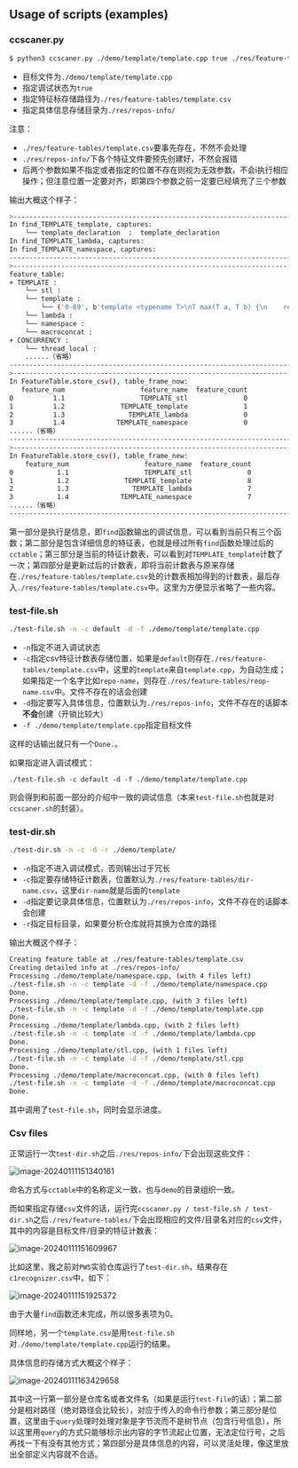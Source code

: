 ## Usage of scripts (examples)

### ccscaner.py

```bash
$ python3 ccscaner.py ./demo/template/template.cpp true ./res/feature-tables/template.csv ./res/repos-info/
```

-   目标文件为`./demo/template/template.cpp`
-   指定调试状态为`true`
-   指定特征标存储路径为`./res/feature-tables/template.csv`
-   指定具体信息存储目录为`./res/repos-info/`

注意：

-   `./res/feature-tables/template.csv`要事先存在，不然不会处理
-   `./res/repos-info/`下各个特征文件要预先创建好，不然会报错
-   后两个参数如果不指定或者指定的位置不存在则视为无效参数，不会i执行相应操作；但注意位置一定要对齐，即第四个参数之前一定要已经填充了三个参数

输出大概这个样子：

```bash
>---------------------------------------------------------------------------
In find_TEMPLATE_template, captures: 
	└── template_declaration  :  template_declaration
In find_TEMPLATE_lambda, captures: 
In find_TEMPLATE_namespace, captures: 
---------------------------------------------------------------------------<
>---------------------------------------------------------------------------
feature_table:
+ TEMPLATE :
	└── stl :
	└── template :
		└── ('0-69', b'template <typename T>\nT max(T a, T b) {\n    return (a > b) ? a : b;\n}')
	└── lambda :
	└── namespace :
	└── macroconcat :
+ CONCURRENCY :
	└── thread_local :
	......（省略）
---------------------------------------------------------------------------<
>---------------------------------------------------------------------------
In FeatureTable.store_csv(), table_frame_now:
   feature_num                   feature_name  feature_count
0          1.1                   TEMPLATE_stl              0
1          1.2              TEMPLATE_template              1
2          1.3                TEMPLATE_lambda              0
3          1.4             TEMPLATE_namespace              0
......（省略）
---------------------------------------------------------------------------<
>---------------------------------------------------------------------------
In FeatureTable.store_csv(), table_frame_new:
    feature_num                   feature_name  feature_count
0           1.1                   TEMPLATE_stl              0
1           1.2              TEMPLATE_template              8
2           1.3                TEMPLATE_lambda              7
3           1.4             TEMPLATE_namespace              7
......（省略）
---------------------------------------------------------------------------<
```

第一部分是执行是信息，即`find`函数输出的调试信息，可以看到当前只有三个函数；第二部分是包含详细信息的特征表，也就是经过所有`find`函数处理过后的`cctable`；第三部分是当前的特征计数表，可以看到对`TEMPLATE_template`计数了一次；第四部分是更新过后的计数表，即将当前计数表与原来存储在`./res/feature-tables/template.csv`处的计数表相加得到的计数表，最后存入`./res/feature-tables/template.csv`中。这里为方便显示省略了一些内容。

### test-file.sh

```bash
./test-file.sh -n -c default -d -f ./demo/template/template.cpp
```

-   `-n`指定不进入调试状态
-   `-c`指定csv特征计数表存储位置，如果是`default`则存在`./res/feature-tables/template.csv`中，这里的`template`来自`template.cpp`，为自动生成；如果指定一个名字比如`repo-name`，则存在`./res/feature-tables/reop-name.csv`中。文件不存在的话会创建
-   `-d`指定要写入具体信息，位置默认为`./res/repos-info`，文件不存在的话脚本**不会**创建（开销比较大）
-   `-f ./demo/template/template.cpp`指定目标文件

这样的话输出就只有一个`Done.`。



如果指定进入调试模式：

```
./test-file.sh -c default -d -f ./demo/template/template.cpp
```

则会得到和前面一部分的介绍中一致的调试信息（本来`test-file.sh`也就是对`ccscaner.sh`的封装）。



### test-dir.sh

```bash
./test-dir.sh -n -c -d -r ./demo/template/
```

-   `-n`指定不进入调试模式，否则输出过于冗长
-   `-c`指定要存储特征计数表，位置默认为`./res/feature-tables/dir-name.csv`，这里`dir-name`就是后面的`template`
-   `-d`指定要记录具体信息，位置默认为`./res/repos-info`，文件不存在的话脚本会创建
-   `-r`指定目标目录，如果要分析仓库就将其换为仓库的路径



输出大概这个样子：

```bash
Creating feature table at ./res/feature-tables/template.csv
Creating detailed info at ./res/repos-info/
Processing ./demo/template/namespace.cpp, (with 4 files left)
./test-file.sh -n -c template -d -f ./demo/template/namespace.cpp
Done.
Processing ./demo/template/template.cpp, (with 3 files left)
./test-file.sh -n -c template -d -f ./demo/template/template.cpp
Done.
Processing ./demo/template/lambda.cpp, (with 2 files left)
./test-file.sh -n -c template -d -f ./demo/template/lambda.cpp
Done.
Processing ./demo/template/stl.cpp, (with 1 files left)
./test-file.sh -n -c template -d -f ./demo/template/stl.cpp
Done.
Processing ./demo/template/macroconcat.cpp, (with 0 files left)
./test-file.sh -n -c template -d -f ./demo/template/macroconcat.cpp
Done.
```

其中调用了`test-file.sh`，同时会显示进度。



### Csv files

正常运行一次`test-dir.sh`之后`./res/repos-info/`下会出现这些文件：

![image-20240111151340161](.assets/image-20240111151340161.png)

命名方式与`cctable`中的名称定义一致，也与`demo`的目录组织一致。



而如果指定存储`csv`文件的话，运行完`ccscaner.py / test-file.sh / test-dir.sh`之后`./res/feature-tables/`下会出现相应的文件/目录名对应的`csv`文件，其中的内容是目标文件/目录的特征计数表：

![image-20240111151609967](.assets/image-20240111151609967.png)

比如这里，我之前对`PW5`实验仓库运行了`test-dir.sh`，结果存在`c1recognizer.csv`中，如下：

![image-20240111151925372](.assets/image-20240111151925372.png)

由于大量`find`函数还未完成，所以很多表项为0。

同样地，另一个`template.csv`是用`test-file.sh`对`./demo/template/template.cpp`运行的结果。

具体信息的存储方式大概这个样子：

![image-20240111163429658](.assets/image-20240111163429658.png)

其中这一行第一部分是仓库名或者文件名（如果是运行`test-file`的话）；第二部分是相对路径（绝对路径会比较长），对应于传入的命令行参数；第三部分是位置，这里由于`query`处理时处理对象是字节流而不是树节点（包含行号信息），所以这里用`query`的方式只能够标示出内容的字节流起止位置，无法定位行号，之后再找一下有没有其他方式；第四部分是具体信息的内容，可以灵活处理，像这里放出全部定义内容就不合适。